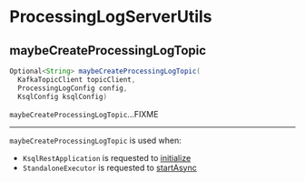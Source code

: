 # ProcessingLogServerUtils

## <span id="maybeCreateProcessingLogTopic"> maybeCreateProcessingLogTopic

```java
Optional<String> maybeCreateProcessingLogTopic(
  KafkaTopicClient topicClient,
  ProcessingLogConfig config,
  KsqlConfig ksqlConfig)
```

`maybeCreateProcessingLogTopic`...FIXME

---

`maybeCreateProcessingLogTopic` is used when:

* `KsqlRestApplication` is requested to [initialize](KsqlRestApplication.md#initialize)
* `StandaloneExecutor` is requested to [startAsync](../headless/StandaloneExecutor.md#startAsync)

